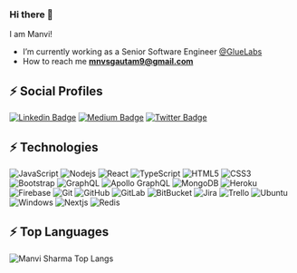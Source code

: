 ### Hi there 👋

I am Manvi!

- I’m currently working as a Senior Software Engineer [@GlueLabs](https://gluelabs.com/)
- How to reach me **mnvsgautam9@gmail.com**

## ⚡ Social Profiles

[![Linkedin Badge](https://img.shields.io/badge/-manvigautam09-blue?style=flat-square&logo=Linkedin&logoColor=white&link=https://www.linkedin.com/in/manvigautam09/)](https://www.linkedin.com/in/manvigautam09/)
[![Medium Badge](https://img.shields.io/badge/-@mnvsgautam9-03a57a?style=flat-square&labelColor=000000&logo=Medium&link=https://medium.com/@mnvsgautam9/)](https://medium.com/@mnvsgautam9)
[![Twitter Badge](https://img.shields.io/badge/-@manvigautam09-15202B?style=flat-square&labelColor=white&logo=Twitter&link=https://twitter.com/manvigautam09)](https://twitter.com/manvigautam09)

## ⚡ Technologies

![JavaScript](https://img.shields.io/badge/-JavaScript-black?style=flat-square&logo=javascript)
![Nodejs](https://img.shields.io/badge/-Nodejs-black?style=flat-square&logo=Node.js)
![React](https://img.shields.io/badge/-React-black?style=flat-square&logo=react)
![TypeScript](https://img.shields.io/badge/-TypeScript-007ACC?style=flat-square&logo=typescript)
![HTML5](https://img.shields.io/badge/-HTML5-E34F26?style=flat-square&logo=html5&logoColor=white)
![CSS3](https://img.shields.io/badge/-CSS3-1572B6?style=flat-square&logo=css3)
![Bootstrap](https://img.shields.io/badge/-Bootstrap-563D7C?style=flat-square&logo=bootstrap)
![GraphQL](https://img.shields.io/badge/-GraphQL-E10098?style=flat-square&logo=graphql)
![Apollo GraphQL](https://img.shields.io/badge/-Apollo%20GraphQL-311C87?style=flat-square&logo=apollo-graphql)
![MongoDB](https://img.shields.io/badge/-MongoDB-black?style=flat-square&logo=mongodb)
![Heroku](https://img.shields.io/badge/-Heroku-430098?style=flat-square&logo=heroku)
![Firebase](https://img.shields.io/badge/-Firebase-black?style=flat-square&logo=firebase)
![Git](https://img.shields.io/badge/-Git-black?style=flat-square&logo=git)
![GitHub](https://img.shields.io/badge/-GitHub-181717?style=flat-square&logo=github)
![GitLab](https://img.shields.io/badge/-GitLab-FCA121?style=flat-square&logo=gitlab)
![BitBucket](https://img.shields.io/badge/-BitBucket-darkblue?style=flat-square&logo=bitbucket)
![Jira](https://img.shields.io/badge/-jira-black?style=flat-square&logo=jira)
![Trello](https://img.shields.io/badge/-Trello-black?style=flat-square&logo=trello)
![Ubuntu](https://img.shields.io/badge/-Ubuntu-black?style=flat-square&logo=ubuntu)
![Windows](https://img.shields.io/badge/-Windows-black?style=flat-square&logo=windows)
![Nextjs](https://img.shields.io/badge/-nextjs-E10098?style=flat-square&logo=nextjs)
![Redis](https://img.shields.io/badge/-redis-black?style=flat-square&logo=redis)

## ⚡ Top Languages

<p><img align="left" src="https://github-readme-stats.vercel.app/api/top-langs/?username=manvigautam09&layout=compact&hide=html" alt="Manvi Sharma Top Langs" /></p>
